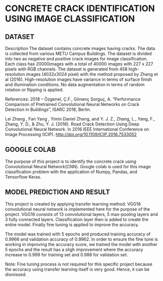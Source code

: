 # CONCRETE CRACK IDENTIFICATION USING IMAGE CLASSIFICATION
 
## DATASET

Description
The dataset contains concrete images having cracks. The data is collected from various METU Campus Buildings.
The dataset is divided into two as negative and positive crack images for image classification. 
Each class has 20000images with a total of 40000 images with 227 x 227 pixels with RGB channels. 
The dataset is generated from 458 high-resolution images (4032x3024 pixel) with the method proposed by Zhang et al (2016). 
High-resolution images have variance in terms of surface finish and illumination conditions. 
No data augmentation in terms of random rotation or flipping is applied. 

References:
2018 – Özgenel, Ç.F., Gönenç Sorguç, A. “Performance Comparison of Pretrained Convolutional Neural Networks on Crack Detection in Buildings”, ISARC 2018, Berlin.

Lei Zhang , Fan Yang , Yimin Daniel Zhang, and Y. J. Z., Zhang, L., Yang, F., Zhang, Y. D., & Zhu, Y. J. (2016). Road Crack Detection Using Deep Convolutional Neural Network. In 2016 IEEE International Conference on Image Processing (ICIP). http://doi.org/10.1109/ICIP.2016.7533052

## GOOGLE COLAB

The purpose of this project is to identify the concrete crack using Convolutional Neural Network(CNN). Google colab is used for this image classification problem with the application of Numpy, Pandas, and Tensorflow Keras.

## MODEL PREDICTION AND RESULT

This project is created by applying transfer learning method. VGG16 convolutional neural network is implemented here for the purpose of the project. VGG16 consists of 13 convolutional layers, 5 max-pooling layers and 3 fully connected layers. Classification layer then is added to create the entire model. Finally fine tuning is applied to improve the accuracy.

The model was trained with 5 epochs and produced training accuracy of 0.9966 and validation accuracy of 0.9962. In order to ensure the fine tune is working in improving the accuracy score, we trained the model with another 5 epochs and the result has a sligh improvement where the accuracy increase to 0.999 for training set and 0.988 for validation set.

Note: Fine tuning process is not required for this specific project because the accuracy using transfer learning itself is very good. Hence, it can be dismissed.

